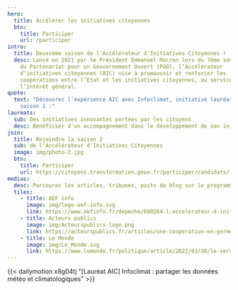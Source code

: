 ```yaml
---
hero:
  title: Accélérer les initiatives citoyennes
  btn:
    title: Participer
    url: /participer
intro:
  title: Deuxième saison de l'Accélérateur d'Initiatives Citoyennes !
  desc: Lancé en 2021 par le Président Emmanuel Macron lors du 7ème sommet mondial
    du Partenariat pour un Gouvernement Ouvert (PGO), l’Accélérateur
    d’initiatives citoyennes (AIC) vise à promouvoir et renforcer les
    coopérations entre l’Etat et les initiatives citoyennes, au service de
    l’intérêt général.
quote:
  text: "Découvrez l’expérience AIC avec Infoclimat, initiative lauréate de la
    saison 1 :"
laureats:
  sub: Des initiatives innovantes portées par les citoyens
  desc: Bénéficier d'un accompagnement dans le développement de son initiative ...
join:
  title: Rejoindre la saison 2
  sub: de l'Accélérateur d'Initiatives Citoyennes
  image: img/photo-2.jpg
  btn:
    title: Participer
    url: https://citoyens.transformation.gouv.fr/participer/candidats/
medias:
  desc: Parcourez les articles, tribunes, posts de blog sur le programme
  tiles:
    - title: AEF info
      image: img/logo-aef-info.svg
      link: https://www.aefinfo.fr/depeche/680264-l-accelerateur-d-initiatives-citoyennes-tire-le-bilan-de-sa-premiere-promotion
    - title: Acteurs publics
      image: img/Acteurspublics-logo.png
      link: https://acteurspublics.fr/articles/une-cooperation-en-germe-entre-administration-et-citoyens
    - title: Le Monde
      image: img/Le_Monde.svg
      link: https://www.lemonde.fr/politique/article/2022/03/30/le-service-public-se-convertit-timidement-au-mecenat-de-competences_6119801_823448.html
---
```

{{< dailymotion x8g04tj "\[Lauréat AIC] Infoclimat : partager les données météo et climatologiques" >}}